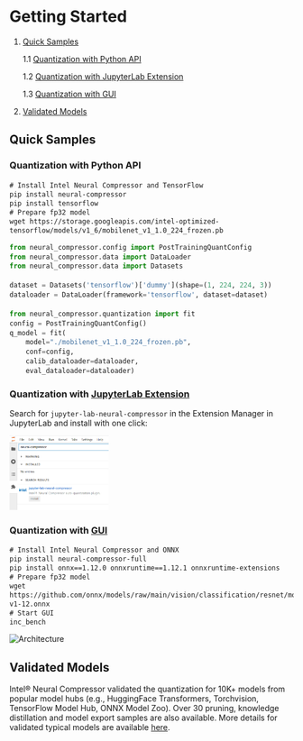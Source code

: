 # Getting Started

1. [Quick Samples](#quick-samples)

    1.1 [Quantization with Python API](#quantization-with-python-api)

    1.2 [Quantization with JupyterLab Extension](#quantization-with-jupyterlab-extension)

    1.3 [Quantization with GUI](#quantization-with-gui)

2. [Validated Models](#validated-models)

## Quick Samples
### Quantization with Python API

```shell
# Install Intel Neural Compressor and TensorFlow
pip install neural-compressor
pip install tensorflow
# Prepare fp32 model
wget https://storage.googleapis.com/intel-optimized-tensorflow/models/v1_6/mobilenet_v1_1.0_224_frozen.pb
```
```python
from neural_compressor.config import PostTrainingQuantConfig
from neural_compressor.data import DataLoader
from neural_compressor.data import Datasets

dataset = Datasets('tensorflow')['dummy'](shape=(1, 224, 224, 3))
dataloader = DataLoader(framework='tensorflow', dataset=dataset)

from neural_compressor.quantization import fit
config = PostTrainingQuantConfig()
q_model = fit(
    model="./mobilenet_v1_1.0_224_frozen.pb",
    conf=config,
    calib_dataloader=dataloader,
    eval_dataloader=dataloader)
```

### Quantization with [JupyterLab Extension](/neural_coder/extensions/neural_compressor_ext_lab/README.md)

Search for ```jupyter-lab-neural-compressor``` in the Extension Manager in JupyterLab and install with one click:

<a target="_blank" href="/neural_coder/extensions/screenshots/extmanager.png">
  <img src="/neural_coder/extensions/screenshots/extmanager.png" alt="Extension" width="35%" height="35%">
</a>

### Quantization with [GUI](./bench.md)

```shell
# Install Intel Neural Compressor and ONNX
pip install neural-compressor-full
pip install onnx==1.12.0 onnxruntime==1.12.1 onnxruntime-extensions
# Prepare fp32 model
wget https://github.com/onnx/models/raw/main/vision/classification/resnet/model/resnet50-v1-12.onnx
# Start GUI
inc_bench
```

![Architecture](./imgs/INC_GUI.gif)

## Validated Models
Intel® Neural Compressor validated the quantization for 10K+ models from popular model hubs (e.g., HuggingFace Transformers, Torchvision, TensorFlow Model Hub, ONNX Model Zoo). 
Over 30 pruning, knowledge distillation and model export samples are also available. 
More details for validated typical models are available [here](/examples/README.md).
